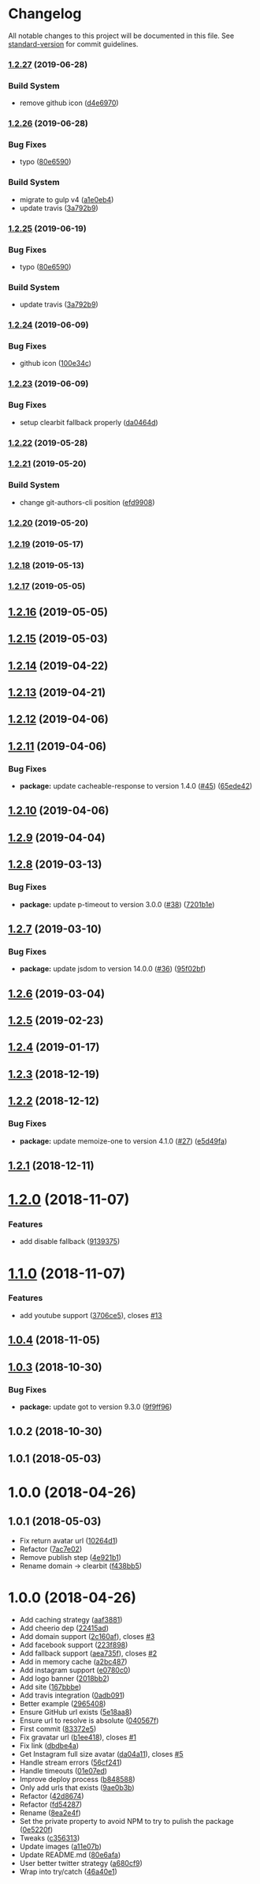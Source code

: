 # Changelog

All notable changes to this project will be documented in this file. See [standard-version](https://github.com/conventional-changelog/standard-version) for commit guidelines.

### [1.2.27](https://github.com/Kikobeats/unavatar/compare/v1.2.26...v1.2.27) (2019-06-28)


### Build System

* remove github icon ([d4e6970](https://github.com/Kikobeats/unavatar/commit/d4e6970))



### [1.2.26](https://github.com/Kikobeats/unavatar/compare/v1.2.24...v1.2.26) (2019-06-28)


### Bug Fixes

* typo ([80e6590](https://github.com/Kikobeats/unavatar/commit/80e6590))


### Build System

* migrate to gulp v4 ([a1e0eb4](https://github.com/Kikobeats/unavatar/commit/a1e0eb4))
* update travis ([3a792b9](https://github.com/Kikobeats/unavatar/commit/3a792b9))



### [1.2.25](https://github.com/Kikobeats/unavatar/compare/v1.2.24...v1.2.25) (2019-06-19)


### Bug Fixes

* typo ([80e6590](https://github.com/Kikobeats/unavatar/commit/80e6590))


### Build System

* update travis ([3a792b9](https://github.com/Kikobeats/unavatar/commit/3a792b9))



### [1.2.24](https://github.com/Kikobeats/unavatar/compare/v1.2.23...v1.2.24) (2019-06-09)


### Bug Fixes

* github icon ([100e34c](https://github.com/Kikobeats/unavatar/commit/100e34c))



### [1.2.23](https://github.com/Kikobeats/unavatar/compare/v1.2.22...v1.2.23) (2019-06-09)


### Bug Fixes

* setup clearbit fallback properly ([da0464d](https://github.com/Kikobeats/unavatar/commit/da0464d))



### [1.2.22](https://github.com/Kikobeats/unavatar/compare/v1.2.21...v1.2.22) (2019-05-28)



### [1.2.21](https://github.com/Kikobeats/unavatar/compare/v1.2.20...v1.2.21) (2019-05-20)


### Build System

* change git-authors-cli position ([efd9908](https://github.com/Kikobeats/unavatar/commit/efd9908))



### [1.2.20](https://github.com/Kikobeats/unavatar/compare/v1.2.19...v1.2.20) (2019-05-20)



### [1.2.19](https://github.com/Kikobeats/unavatar/compare/v1.2.18...v1.2.19) (2019-05-17)



### [1.2.18](https://github.com/Kikobeats/unavatar/compare/v1.2.17...v1.2.18) (2019-05-13)



### [1.2.17](https://github.com/Kikobeats/unavatar/compare/v1.2.16...v1.2.17) (2019-05-05)



## [1.2.16](https://github.com/Kikobeats/unavatar/compare/v1.2.15...v1.2.16) (2019-05-05)



## [1.2.15](https://github.com/Kikobeats/unavatar/compare/v1.2.14...v1.2.15) (2019-05-03)



## [1.2.14](https://github.com/Kikobeats/unavatar/compare/v1.2.13...v1.2.14) (2019-04-22)



## [1.2.13](https://github.com/Kikobeats/unavatar/compare/v1.2.12...v1.2.13) (2019-04-21)



<a name="1.2.12"></a>
## [1.2.12](https://github.com/Kikobeats/unavatar/compare/v1.2.11...v1.2.12) (2019-04-06)



<a name="1.2.11"></a>
## [1.2.11](https://github.com/Kikobeats/unavatar/compare/v1.2.10...v1.2.11) (2019-04-06)


### Bug Fixes

* **package:** update cacheable-response to version 1.4.0 ([#45](https://github.com/Kikobeats/unavatar/issues/45)) ([65ede42](https://github.com/Kikobeats/unavatar/commit/65ede42))



<a name="1.2.10"></a>
## [1.2.10](https://github.com/Kikobeats/unavatar/compare/v1.2.9...v1.2.10) (2019-04-06)



<a name="1.2.9"></a>
## [1.2.9](https://github.com/Kikobeats/unavatar/compare/v1.2.8...v1.2.9) (2019-04-04)



<a name="1.2.8"></a>
## [1.2.8](https://github.com/Kikobeats/unavatar/compare/v1.2.7...v1.2.8) (2019-03-13)


### Bug Fixes

* **package:** update p-timeout to version 3.0.0 ([#38](https://github.com/Kikobeats/unavatar/issues/38)) ([7201b1e](https://github.com/Kikobeats/unavatar/commit/7201b1e))



<a name="1.2.7"></a>
## [1.2.7](https://github.com/Kikobeats/unavatar/compare/v1.2.6...v1.2.7) (2019-03-10)


### Bug Fixes

* **package:** update jsdom to version 14.0.0 ([#36](https://github.com/Kikobeats/unavatar/issues/36)) ([95f02bf](https://github.com/Kikobeats/unavatar/commit/95f02bf))



<a name="1.2.6"></a>
## [1.2.6](https://github.com/Kikobeats/unavatar/compare/v1.2.5...v1.2.6) (2019-03-04)



<a name="1.2.5"></a>
## [1.2.5](https://github.com/Kikobeats/unavatar/compare/v1.2.4...v1.2.5) (2019-02-23)



<a name="1.2.4"></a>
## [1.2.4](https://github.com/Kikobeats/unavatar/compare/v1.2.3...v1.2.4) (2019-01-17)



<a name="1.2.3"></a>
## [1.2.3](https://github.com/Kikobeats/unavatar/compare/v1.2.2...v1.2.3) (2018-12-19)



<a name="1.2.2"></a>
## [1.2.2](https://github.com/Kikobeats/unavatar/compare/v1.2.1...v1.2.2) (2018-12-12)


### Bug Fixes

* **package:** update memoize-one to version 4.1.0 ([#27](https://github.com/Kikobeats/unavatar/issues/27)) ([e5d49fa](https://github.com/Kikobeats/unavatar/commit/e5d49fa))



<a name="1.2.1"></a>
## [1.2.1](https://github.com/Kikobeats/unavatar/compare/v1.2.0...v1.2.1) (2018-12-11)



<a name="1.2.0"></a>
# [1.2.0](https://github.com/Kikobeats/unavatar/compare/v1.1.0...v1.2.0) (2018-11-07)


### Features

* add disable fallback ([9139375](https://github.com/Kikobeats/unavatar/commit/9139375))



<a name="1.1.0"></a>
# [1.1.0](https://github.com/Kikobeats/unavatar/compare/v1.0.4...v1.1.0) (2018-11-07)


### Features

* add youtube support ([3706ce5](https://github.com/Kikobeats/unavatar/commit/3706ce5)), closes [#13](https://github.com/Kikobeats/unavatar/issues/13)



<a name="1.0.4"></a>
## [1.0.4](https://github.com/Kikobeats/unavatar/compare/v1.0.3...v1.0.4) (2018-11-05)



<a name="1.0.3"></a>
## [1.0.3](https://github.com/Kikobeats/unavatar/compare/v1.0.2...v1.0.3) (2018-10-30)


### Bug Fixes

* **package:** update got to version 9.3.0 ([9f9ff96](https://github.com/Kikobeats/unavatar/commit/9f9ff96))



<a name="1.0.2"></a>
## 1.0.2 (2018-10-30)



<a name="1.0.1"></a>
## 1.0.1 (2018-05-03)



<a name="1.0.0"></a>
# 1.0.0 (2018-04-26)



<a name="1.0.1"></a>
## 1.0.1 (2018-05-03)

* Fix return avatar url ([10264d1](https://github.com/Kikobeats/unavatar/commit/10264d1))
* Refactor ([7ac7e02](https://github.com/Kikobeats/unavatar/commit/7ac7e02))
* Remove publish step ([4e921b1](https://github.com/Kikobeats/unavatar/commit/4e921b1))
* Rename domain → clearbit ([f438bb5](https://github.com/Kikobeats/unavatar/commit/f438bb5))



<a name="1.0.0"></a>
# 1.0.0 (2018-04-26)

* Add caching strategy ([aaf3881](https://github.com/Kikobeats/unavatar/commit/aaf3881))
* Add cheerio dep ([22415ad](https://github.com/Kikobeats/unavatar/commit/22415ad))
* Add domain support ([2c160af](https://github.com/Kikobeats/unavatar/commit/2c160af)), closes [#3](https://github.com/Kikobeats/unavatar/issues/3)
* Add facebook support ([223f898](https://github.com/Kikobeats/unavatar/commit/223f898))
* Add fallback support ([aea735f](https://github.com/Kikobeats/unavatar/commit/aea735f)), closes [#2](https://github.com/Kikobeats/unavatar/issues/2)
* Add in memory cache ([a2bc487](https://github.com/Kikobeats/unavatar/commit/a2bc487))
* Add instagram support ([e0780c0](https://github.com/Kikobeats/unavatar/commit/e0780c0))
* Add logo banner ([2018bb2](https://github.com/Kikobeats/unavatar/commit/2018bb2))
* Add site ([167bbbe](https://github.com/Kikobeats/unavatar/commit/167bbbe))
* Add travis integration ([0adb091](https://github.com/Kikobeats/unavatar/commit/0adb091))
* Better example ([2965408](https://github.com/Kikobeats/unavatar/commit/2965408))
* Ensure GitHub url exists ([5e18aa8](https://github.com/Kikobeats/unavatar/commit/5e18aa8))
* Ensure url to resolve is absolute ([040567f](https://github.com/Kikobeats/unavatar/commit/040567f))
* First commit ([83372e5](https://github.com/Kikobeats/unavatar/commit/83372e5))
* Fix gravatar url ([b1ee418](https://github.com/Kikobeats/unavatar/commit/b1ee418)), closes [#1](https://github.com/Kikobeats/unavatar/issues/1)
* Fix link ([dbdbe4a](https://github.com/Kikobeats/unavatar/commit/dbdbe4a))
* Get Instagram full size avatar ([da04a11](https://github.com/Kikobeats/unavatar/commit/da04a11)), closes [#5](https://github.com/Kikobeats/unavatar/issues/5)
* Handle stream errors ([56cf241](https://github.com/Kikobeats/unavatar/commit/56cf241))
* Handle timeouts ([01e07ed](https://github.com/Kikobeats/unavatar/commit/01e07ed))
* Improve deploy process ([b848588](https://github.com/Kikobeats/unavatar/commit/b848588))
* Only add urls that exists ([9ae0b3b](https://github.com/Kikobeats/unavatar/commit/9ae0b3b))
* Refactor ([42d8674](https://github.com/Kikobeats/unavatar/commit/42d8674))
* Refactor ([fd54287](https://github.com/Kikobeats/unavatar/commit/fd54287))
* Rename ([8ea2e4f](https://github.com/Kikobeats/unavatar/commit/8ea2e4f))
* Set the private property to avoid NPM to try to pulish the package ([0e5220f](https://github.com/Kikobeats/unavatar/commit/0e5220f))
* Tweaks ([c356313](https://github.com/Kikobeats/unavatar/commit/c356313))
* Update images ([a11e07b](https://github.com/Kikobeats/unavatar/commit/a11e07b))
* Update README.md ([80e6afa](https://github.com/Kikobeats/unavatar/commit/80e6afa))
* User better twitter strategy ([a680cf9](https://github.com/Kikobeats/unavatar/commit/a680cf9))
* Wrap into try/catch ([46a40e1](https://github.com/Kikobeats/unavatar/commit/46a40e1))
